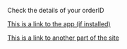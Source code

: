 Check the details of your orderID

[This is a link to the app (if installed)](https://al-coles.github.io/app/appPath)

[This is a link to another part of the site](https://al-coles.github.io/internal/interal)